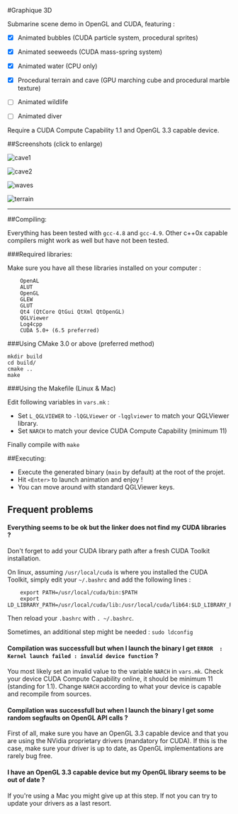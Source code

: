 
#Graphique 3D

Submarine scene demo in OpenGL and CUDA, featuring :
- [x] Animated bubbles (CUDA particle system, procedural sprites)
- [x] Animated seeweeds (CUDA mass-spring system)
- [x] Animated water (CPU only)
- [x] Procedural terrain and cave (GPU marching cube and procedural marble texture)
- [ ] Animated wildlife
- [ ] Animated diver


Require a CUDA Compute Capability 1.1 and OpenGL 3.3 capable device.


##Screenshots (click to enlarge)

![cave1](http://i.imgur.com/LFbaruf.png)

![cave2](http://i.imgur.com/D1JpAkL.png)

![waves](http://i.imgur.com/j7ZUSQZ.png)

![terrain](http://i.imgur.com/solYgUH.png)


-----

##Compiling:

Everything has been tested with `gcc-4.8` and `gcc-4.9`. 
Other c++0x capable compilers might work as well but have not been tested.

###Required libraries:  

Make sure you have all these libraries installed on your computer :

```
    OpenAL
    ALUT
    OpenGL
    GLEW
    GLUT
    Qt4 (QtCore QtGui QtXml QtOpenGL)
    QGLViewer
    Log4cpp
    CUDA 5.0+ (6.5 preferred)
```


###Using CMake 3.0 or above (preferred method)

```
mkdir build
cd build/
cmake ..
make
```

###Using the Makefile (Linux & Mac)

Edit following variables in `vars.mk` :

- Set `L_QGLVIEWER` to `-lQGLViewer` or `-lqglviewer` to match your QGLViewer library.
- Set `NARCH` to match your device CUDA Compute Capability (minimum 11)

Finally compile with `make`

##Executing:
- Execute the generated binary (`main` by default) at the root of the projet.
- Hit `<Enter>` to launch animation and enjoy ! 
- You can move around with standard QGLViewer keys.



## Frequent problems

#### Everything seems to be ok but the linker does not find my CUDA libraries ? 

Don't forget to add your CUDA library path after a fresh CUDA Toolkit installation.

On linux, assuming `/usr/local/cuda` is where you installed the CUDA Toolkit, simply edit your `~/.bashrc` and add the following lines :
```
    export PATH=/usr/local/cuda/bin:$PATH
    export LD_LIBRARY_PATH=/usr/local/cuda/lib:/usr/local/cuda/lib64:$LD_LIBRARY_PATH
```

Then reload your `.bashrc` with `. ~/.bashrc`.

Sometimes, an additional step might be needed : `sudo ldconfig`

#### Compilation was successfull but when I launch the binary I get `ERROR  : Kernel launch failed : invalid device function` ?

You most likely set an invalid value to the variable `NARCH` in `vars.mk`.
Check your device CUDA Compute Capability online, it should be minimum 11 (standing for 1.1).
Change `NARCH` according to what your device is capable and recompile from sources.

#### Compilation was successfull but when I launch the binary I get some random segfaults on OpenGL API calls ?
 
 First of all, make sure you have an OpenGL 3.3 capable device and that you are using the NVidia proprietary drivers (mandatory for CUDA). 
 If this is the case, make sure your driver is up to date, as OpenGL implementations are rarely bug free.
 
 
#### I have an OpenGL 3.3 capable device but my OpenGL library seems to be out of date ?

If you're using a Mac you might give up at this step.
If not you can try to update your drivers as a last resort.

